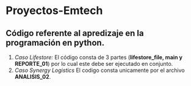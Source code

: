 # Proyectos-Emtech
## **Código referente al apredizaje en la programación en python.**
1) *Caso Lifestore:* El código consta de 3 partes (**lifestore_file, main y REPORTE_01**) por lo cual este debe ser ejecutado en conjunto.
2) *Caso Synergy Logistics* El codigo consta unicamente por el archivo **ANALISIS_02**. 
